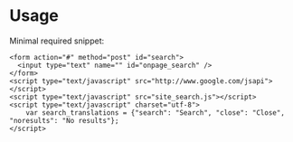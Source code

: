 # Usage

Minimal required snippet:

    <form action="#" method="post" id="search">
      <input type="text" name="" id="onpage_search" />
    </form>
    <script type="text/javascript" src="http://www.google.com/jsapi"></script>
    <script type="text/javascript" src="site_search.js"></script>
    <script type="text/javascript" charset="utf-8">
        var search_translations = {"search": "Search", "close": "Close", "noresults": "No results"};
    </script>
